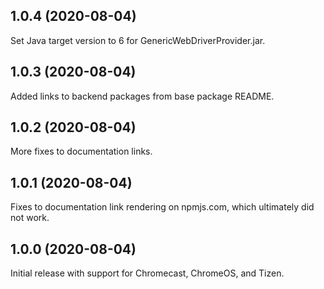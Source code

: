 ## 1.0.4 (2020-08-04)

Set Java target version to 6 for GenericWebDriverProvider.jar.

## 1.0.3 (2020-08-04)

Added links to backend packages from base package README.

## 1.0.2 (2020-08-04)

More fixes to documentation links.

## 1.0.1 (2020-08-04)

Fixes to documentation link rendering on npmjs.com, which ultimately did not
work.

## 1.0.0 (2020-08-04)

Initial release with support for Chromecast, ChromeOS, and Tizen.
